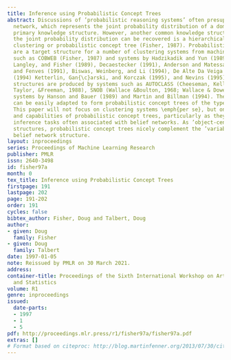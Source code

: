 ```yaml
---
title: Inference using Probabilistic Concept Trees
abstract: Discussions of ’probabilistic reasoning systems’ often presuppose a belief
  network, which represents the joint probability distribution of a domain, as the
  primary knowledge structure. However, another common knowledge structure from which
  the joint probability distribution can be recovered is a hierarchical probabilistic
  clustering or probabilistic concept tree (Fisher, 1987). Probabilistic concept trees
  are a target structure for a number of clustering systems from machine learning
  such as COBWEB (Fisher, 1987) and systems by Hadzikadik and Yun (1989), Gennari,
  Langley, and Fisher (1989), Decaestecker (1991), Anderson and Matessa (1991), Reich
  and Fenves (1991), Biswas, Weinberg, and Li (1994), De Alte Da Veiga (1994), Kilander
  (1994) Ketterlin, Gan{\c}arski, and Korczak (1995), and Nevins (1995). Related probabilistic
  structures are produced by systems such as AUTOCLASS (Cheeseman, Kelly, Self, Stutz,
  Taylor, &Freeman, 1988), SNOB (Wallace &Boulton, 1968; Wallace & Dowe, 1994) , and
  systems by Hanson and Bauer (1989) and Martin and Billman (1994). These systems
  can be easily adapted to form probabilistic concept trees of the type we describe.
  This paper will not focus on clustering systems \emph{per se}, but on characteristics
  and capabilities of probabilistic concept trees, particularly as they relate to
  inference tasks often associated with belief networks. As ’object-centered’ knowledge
  structures, probabilistic concept trees nicely complement the ’variable-centered’,
  belief network structure.
layout: inproceedings
series: Proceedings of Machine Learning Research
publisher: PMLR
issn: 2640-3498
id: fisher97a
month: 0
tex_title: Inference using Probabilistic Concept Trees
firstpage: 191
lastpage: 202
page: 191-202
order: 191
cycles: false
bibtex_author: Fisher, Doug and Talbert, Doug
author:
- given: Doug
  family: Fisher
- given: Doug
  family: Talbert
date: 1997-01-05
note: Reissued by PMLR on 30 March 2021.
address:
container-title: Proceedings of the Sixth International Workshop on Artificial Intelligence
  and Statistics
volume: R1
genre: inproceedings
issued:
  date-parts:
  - 1997
  - 1
  - 5
pdf: http://proceedings.mlr.press/r1/fisher97a/fisher97a.pdf
extras: []
# Format based on citeproc: http://blog.martinfenner.org/2013/07/30/citeproc-yaml-for-bibliographies/
---
```

